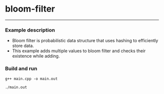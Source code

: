 # bloom-filter

---

### Example description
- Bloom filter is probabilistic data structure that uses hashing to efficiently store data.
- This example adds multiple values to bloom filter and checks their existence while adding.

### Build and run
```shell
g++ main.cpp -o main.out

./main.out
```
